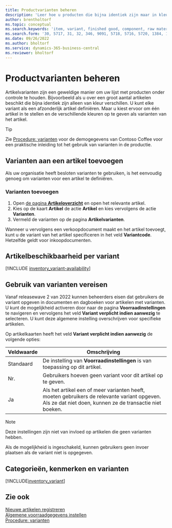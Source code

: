 ```yaml
---
title: Productvarianten beheren
description: 'Leer hoe u producten die bijna identiek zijn maar in kleur, maat of materiaal variëren, als artikelvarianten kunt vastleggen.'
author: brentholtorf
ms.topic: conceptual
ms.search.keywords: 'item, variant, finished good, component, raw material, assembly item, item substitution'
ms.search.form: '30, 5717, 31, 32, 346, 9091, 5718, 5716, 5720, 1384, 1383, 35, 5404, 1378, 5719'
ms.date: 09/26/2022
ms.author: bholtorf
ms.service: dynamics-365-business-central
ms.reviewer: bholtorf
---
```

# Productvarianten beheren

Artikelvarianten zijn een geweldige manier om uw lijst met producten onder controle te houden. Bijvoorbeeld als u over een groot aantal artikelen beschikt die bijna identiek zijn alleen van kleur verschillen. U kunt elke variant als een afzonderlijk artikel definiëren. Maar u kiest ervoor om één artikel in te stellen en de verschillende kleuren op te geven als varianten van het artikel.  

> [!TIP]
> Zie [Procedure: varianten](contoso-coffee/manufacturing/variants.md) voor de demogegevens van Contoso Coffee voor een praktische inleiding tot het gebruik van varianten in de productie.  

## Varianten aan een artikel toevoegen

Als uw organisatie heeft besloten varianten te gebruiken, is het eenvoudig genoeg om varianten voor een artikel te definiëren.  

### Varianten toevoegen

1. Open [de pagina **Artikeloverzicht**](https://businesscentral.dynamics.com/?page=31) en open het relevante artikel.  
2. Kies op de kaart **Artikel** de actie **Artikel** en kies vervolgens de actie **Varianten**.  
3. Vermeld de varianten op de pagina **Artikelvarianten**.  

Wanneer u vervolgens een verkoopdocument maakt en het artikel toevoegt, kunt u de variant van het artikel specificeren in het veld **Variantcode**. Hetzelfde geldt voor inkoopdocumenten.  

## Artikelbeschikbaarheid per variant

[!INCLUDE [inventory_variant-availability](includes/inventory_variant-availability.md)]

## Gebruik van varianten vereisen

Vanaf releasewave 2 van 2022 kunnen beheerders eisen dat gebruikers de variant opgeven in documenten en dagboeken voor artikelen met varianten. U kunt de mogelijkheid activeren door naar de pagina **Voorraadinstellingen** te navigeren en vervolgens het veld **Variant verplicht indien aanwezig** te selecteren. U kunt deze algemene instelling overschrijven voor specifieke artikelen.  

Op artikelkaarten heeft het veld **Variant verplicht indien aanwezig** de volgende opties:

|Veldwaarde |Omschrijving|
|---------|----|
|Standaard| De instelling van **Voorraadinstellingen** is van toepassing op dit artikel.|
|Nr.| Gebruikers hoeven geen variant voor dit artikel op te geven.|
|Ja| Als het artikel een of meer varianten heeft, moeten gebruikers de relevante variant opgeven. Als ze dat niet doen, kunnen ze de transactie niet boeken.|

> [!NOTE]
> Deze instellingen zijn niet van invloed op artikelen die geen varianten hebben.

Als de mogelijkheid is ingeschakeld, kunnen gebruikers geen invoer plaatsen als de variant niet is opgegeven.

## Categorieën, kenmerken en varianten

[!INCLUDE[inventory_variant](includes/inventory_variant.md)]

## Zie ook

[Nieuwe artikelen registreren](inventory-how-register-new-items.md)  
[Algemene voorraadgegevens instellen](inventory-how-setup-general.md)  
[Procedure: varianten](contoso-coffee/manufacturing/variants.md)  
